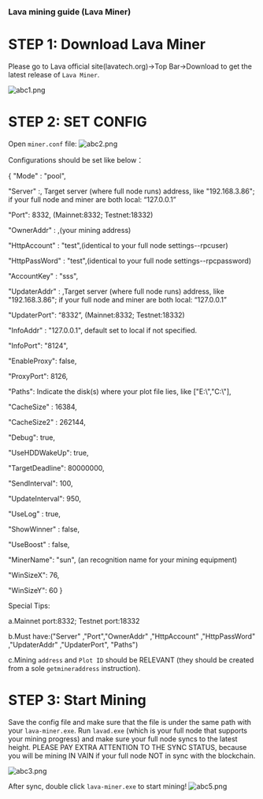 ### Lava mining guide (Lava Miner)

# STEP 1: Download Lava Miner

Please go to Lava official site(lavatech.org)->Top Bar->Download to get the latest release of `Lava Miner`.

![abc1.png](https://github.com/lavafy/testnet/blob/master/imgs/abc1.png)

# STEP 2: SET CONFIG
 
Open `miner.conf` file:
![abc2.png](https://github.com/lavafy/testnet/blob/master/imgs/abc2.png)


Configurations should be set like below：
 
 { "Mode" :  "pool",

"Server" :, Target server (where full node runs) address, like "192.168.3.86"; if your full node and miner are both local: “127.0.0.1”

"Port": 8332, (Mainnet:8332; Testnet:18332)

"OwnerAddr" : ,(your mining address)

"HttpAccount" : "test",(identical to your full node settings--rpcuser)

"HttpPassWord" : "test",(identical to your full node settings--rpcpassword)

"AccountKey" : "sss",

"UpdaterAddr" : ,Target server (where full node runs) address, like "192.168.3.86"; if your full node and miner are both local: “127.0.0.1”

"UpdaterPort": “8332”,  (Mainnet:8332; Testnet:18332)

"InfoAddr" : "127.0.0.1", default set to local if not specified.

"InfoPort": "8124", 

"EnableProxy": false, 

"ProxyPort": 8126, 

"Paths": Indicate the disk(s) where your plot file lies, like ["E:\\","C:\\"], 

"CacheSize" : 16384, 

"CacheSize2" : 262144, 

"Debug": true, 

"UseHDDWakeUp": true, 

"TargetDeadline": 80000000, 

"SendInterval": 100, 

"UpdateInterval": 950, 

"UseLog" : true, 

"ShowWinner" : false, 

"UseBoost" : false, 

"MinerName": "sun", (an recognition name for your mining equipment)

"WinSizeX": 76, 

"WinSizeY": 60 }

Special Tips:

a.Mainnet port:8332; Testnet port:18332

b.Must have:("Server" ,"Port","OwnerAddr" ,"HttpAccount" ,"HttpPassWord" ,"UpdaterAddr" ,"UpdaterPort",  "Paths")

c.Mining `address` and `Plot ID` should be RELEVANT (they should be created from a sole `getmineraddress` instruction).


# STEP 3: Start Mining

Save the config file and make sure that the file is under the same path with your `lava-miner.exe`.
Run `lavad.exe` (which is your full node that supports your mining progress) and make sure your full node syncs to the latest height.
PLEASE PAY EXTRA ATTENTION TO THE SYNC STATUS, because you will be mining IN VAIN if your full node NOT in sync with the blockchain.

![abc3.png](https://github.com/lavafy/testnet/blob/master/imgs/abc3.png)

After sync, double click `lava-miner.exe` to start mining!
![abc5.png](https://github.com/lavafy/testnet/blob/master/imgs/abc5.png)
